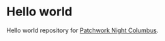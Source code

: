 # Hello world

Hello world repository for [Patchwork Night Columbus](https://github.com/blog/1926-patchwork-night-columbus-ohio-edition).

